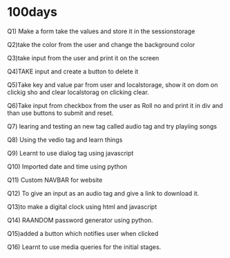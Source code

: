 # 100days

Q1) Make a form  take the values and store it in the sessionstorage

Q2)take the color from the user and change the background color

Q3)take input from the user and print it on the screen

Q4)TAKE input and create a button to delete it

Q5)Take key and value par from user and localstorage, show it on dom on clickig sho and clear localstorag on clicking clear.

Q6)Take input from checkbox from the user as Roll no and print it in div and than use buttons to submit and reset. 

Q7) learing and testing an new tag called audio tag and try  playiing songs

Q8) Using the vedio tag and  learn things

Q9) Learnt to use dialog tag using javascript

Q10) Imported date and time using python 

Q11) Custom NAVBAR  for website

Q12) To give an input as an audio tag and give a link to download it.

Q13)to make a digital clock using html and javascript

Q14) RAANDOM password generator using python.

Q15)added a button which notifies user when clicked

Q16) Learnt to use media queries for the  initial stages.

